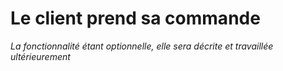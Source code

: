 # Le client prend sa commande
*La fonctionnalité étant optionnelle, elle sera décrite et travaillée ultérieurement*